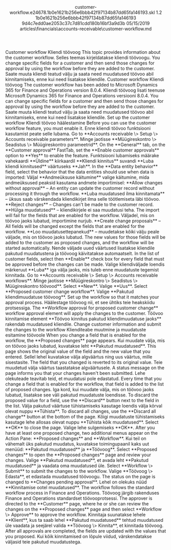 <?xml version="1.0" encoding="UTF-8"?>
<xliff xmlns:logoport="urn:logoport:xliffeditor:xliff-extras:1.0" xmlns:tilt="urn:logoport:xliffeditor:tilt-non-translatables:1.0" xmlns:xsi="http://www.w3.org/2001/XMLSchema-instance" xmlns="urn:oasis:names:tc:xliff:document:1.2" xmlns:xliffext="urn:microsoft:content:schema:xliffextensions" version="1.2" xsi:schemaLocation="urn:oasis:names:tc:xliff:document:1.2 xliff-core-1.2-transitional.xsd">
  <file datatype="xml" source-language="en-US" original="customer-workflow.md" target-language="et-EE">
    <header>
      <tool tool-company="Microsoft" tool-version="1.0-7889195" tool-name="mdxliff" tool-id="mdxliff"/>
      <xliffext:skl_file_name>customer-workflow.e24678.1b0e1621b256e6bbb42f97134b87dd65fa146193.skl</xliffext:skl_file_name>
      <xliffext:version>1.2</xliffext:version>
      <xliffext:ms.openlocfilehash>1b0e1621b256e6bbb42f97134b87dd65fa146193</xliffext:ms.openlocfilehash>
      <xliffext:ms.sourcegitcommit>9d4c7edd0ae2053c37c7d81cdd180b16bf3a9d3b</xliffext:ms.sourcegitcommit>
      <xliffext:ms.lasthandoff>05/15/2019</xliffext:ms.lasthandoff>
      <xliffext:ms.openlocfilepath>articles\financials\accounts-receivable\customer-workflow.md</xliffext:ms.openlocfilepath>
    </header>
    <body>
      <group extype="content" id="content">
        <trans-unit xml:space="preserve" translate="yes" id="101" restype="x-metadata">
          <source>Customer workflow</source>
        <target logoport:matchpercent="101" state="translated" state-qualifier="leveraged-tm">Kliendi töövoog</target></trans-unit>
        <trans-unit xml:space="preserve" translate="yes" id="102" restype="x-metadata">
          <source>This topic provides information about the customer workflow.</source>
        <target logoport:matchpercent="101" state="translated" state-qualifier="leveraged-tm">Selles teemas kirjeldatakse kliendi töövoogu.</target></trans-unit>
        <trans-unit xml:space="preserve" translate="yes" id="103" restype="x-metadata">
          <source>You change specific fields for a customer and then send those changes for approval by using the workflow before they are added to the customer.</source>
        <target logoport:matchpercent="101" state="translated" state-qualifier="leveraged-tm">Saate muuta kliendi teatud välju ja saata need muudatused töövoo abil kinnitamiseks, enne kui need lisatakse kliendile.</target></trans-unit>
        <trans-unit xml:space="preserve" translate="yes" id="104">
          <source>Customer workflow</source>
        <target logoport:matchpercent="101" state="translated" state-qualifier="leveraged-tm">Kliendi töövoog</target></trans-unit>
        <trans-unit xml:space="preserve" translate="yes" id="105">
          <source>The customer workflow has been added to Microsoft Dynamics 365 for Finance and Operations version 8.0.4.</source>
        <target logoport:matchpercent="101" state="translated" state-qualifier="leveraged-tm">Kliendi töövoog lisati teenuse Microsoft Dynamics 365 for Finance and Operations versiooni 8.0.4.</target></trans-unit>
        <trans-unit xml:space="preserve" translate="yes" id="106">
          <source>You can change specific fields for a customer and then send those changes for approval by using the workflow before they are added to the customer.</source>
        <target logoport:matchpercent="101" state="translated" state-qualifier="leveraged-tm">Saate muuta kliendi teatud välju ja saata need muudatused töövoo abil kinnitamiseks, enne kui need lisatakse kliendile.</target></trans-unit>
        <trans-unit xml:space="preserve" translate="yes" id="107">
          <source>Set up the customer workflow</source>
        <target logoport:matchpercent="101" state="translated" state-qualifier="leveraged-tm">Kliendi töövoo häälestamine</target></trans-unit>
        <trans-unit xml:space="preserve" translate="yes" id="108">
          <source>Before you can use the customer workflow feature, you must enable it.</source>
        <target logoport:matchpercent="101" state="translated" state-qualifier="leveraged-tm">Enne kliendi töövoo funktsiooni kasutamist peate selle lubama.</target></trans-unit>
        <trans-unit xml:space="preserve" translate="yes" id="109">
          <source>Go to <bpt id="p1">**</bpt>Accounts receivable <ph id="ph1">\&gt;</ph> Setup <ph id="ph2">\&gt;</ph> Accounts receivable parameters<ept id="p1">**</ept>.</source>
        <target logoport:matchpercent="101" state="translated" state-qualifier="leveraged-tm">Minge jaotisse <bpt id="p1">**</bpt>Müügireskontro <ph id="ph1">\&gt;</ph> Seadistus <ph id="ph2">\&gt;</ph> Müügireskontro parameetrid<ept id="p1">**</ept>.</target></trans-unit>
        <trans-unit xml:space="preserve" translate="yes" id="110">
          <source>On the <bpt id="p1">**</bpt>General<ept id="p1">**</ept> tab, on the <bpt id="p2">**</bpt>Customer approval<ept id="p2">**</ept> FastTab, set the <bpt id="p3">**</bpt>Enable customer approvals<ept id="p3">**</ept> option to <bpt id="p4">**</bpt>Yes<ept id="p4">**</ept> to enable the feature.</source>
        <target logoport:matchpercent="101" state="translated" state-qualifier="leveraged-tm">Funktsiooni lubamiseks määrake vahekaardi <bpt id="p1">**</bpt>Üldine<ept id="p1">**</ept> kiirkaardil <bpt id="p2">**</bpt>Kliendi kinnitus<ept id="p2">**</ept> suvandi <bpt id="p3">**</bpt>Luba kliendi kinnitused<ept id="p3">**</ept> väärtuseks <bpt id="p4">**</bpt>Jah<ept id="p4">**</ept>.</target></trans-unit>
        <trans-unit xml:space="preserve" translate="yes" id="111">
          <source>In the <bpt id="p1">**</bpt>Data entity behavior<ept id="p1">**</ept> field, select the behavior that the data entities should use when data is imported:</source>
        <target logoport:matchpercent="101" state="translated" state-qualifier="leveraged-tm">Väljal <bpt id="p1">**</bpt>Andmeüksuse käitumine<ept id="p1">**</ept> valige käitumine, mida andmeüksused peaksid kasutama andmete importimisel:</target></trans-unit>
        <trans-unit xml:space="preserve" translate="yes" id="112">
          <source><bpt id="p1">**</bpt>Allow changes without approval<ept id="p1">**</ept> – An entity can update the customer record without processing it through the workflow.</source>
        <target logoport:matchpercent="101" state="translated" state-qualifier="leveraged-tm"><bpt id="p1">**</bpt>Luba muudatused ilma kinnitamata<ept id="p1">**</ept> – üksus saab värskendada kliendikirjet ilma selle töötlemiseta läbi töövoo.</target></trans-unit>
        <trans-unit xml:space="preserve" translate="yes" id="113">
          <source><bpt id="p1">**</bpt>Reject changes<ept id="p1">**</ept> – Changes can't be made to the customer record.</source>
        <target logoport:matchpercent="101" state="translated" state-qualifier="leveraged-tm"><bpt id="p1">**</bpt>Hülga muudatused<ept id="p1">**</ept> – kliendikirjele ei saa muudatusi teha.</target></trans-unit>
        <trans-unit xml:space="preserve" translate="yes" id="114">
          <source>The import will fail for the fields that are enabled for the workflow.</source>
        <target logoport:matchpercent="101" state="translated" state-qualifier="leveraged-tm">Väljadel, mis on töövoo jaoks lubatud, importimine nurjub.</target></trans-unit>
        <trans-unit xml:space="preserve" translate="yes" id="115">
          <source><bpt id="p1">**</bpt>Create change proposals<ept id="p1">**</ept> – All fields will be changed except the fields that are enabled for the workflow.</source>
        <target logoport:matchpercent="101" state="translated" state-qualifier="leveraged-tm"><bpt id="p1">**</bpt>Loo muudatusettepanekud<ept id="p1">**</ept> – muudetakse kõiki välju peale väljade, mis on töövoo jaoks lubatud.</target></trans-unit>
        <trans-unit xml:space="preserve" translate="yes" id="116">
          <source>The new values for those fields will be added to the customer as proposed changes, and the workflow will be started automatically.</source>
        <target logoport:matchpercent="101" state="translated" state-qualifier="leveraged-tm">Nende väljade uued väärtused lisatakse kliendile pakutud muudatustena ja töövoog käivitatakse automaatselt.</target></trans-unit>
        <trans-unit xml:space="preserve" translate="yes" id="117">
          <source>In the list of customer fields, select then <bpt id="p1">**</bpt>Enable<ept id="p1">**</ept> check box for every field that must be approved before the changes can be made.</source>
        <target logoport:matchpercent="101" state="translated" state-qualifier="leveraged-tm">Valige kliendiväljade loendis märkeruut <bpt id="p1">**</bpt>Luba<ept id="p1">**</ept> iga välja jaoks, mis tuleb enne muudatuste tegemist kinnitada.</target></trans-unit>
        <trans-unit xml:space="preserve" translate="yes" id="118">
          <source>Go to <bpt id="p1">**</bpt>Accounts receivable <ph id="ph1">\&gt;</ph> Setup <ph id="ph2">\&gt;</ph> Accounts receivable workflows<ept id="p1">**</ept>.</source>
        <target logoport:matchpercent="101" state="translated" state-qualifier="leveraged-tm">Minge jaotisse <bpt id="p1">**</bpt>Müügireskontro <ph id="ph1">\&gt;</ph> Seadistus <ph id="ph2">\&gt;</ph> Müügireskontro töövood<ept id="p1">**</ept>.</target></trans-unit>
        <trans-unit xml:space="preserve" translate="yes" id="119">
          <source>Select <bpt id="p1">**</bpt>New<ept id="p1">**</ept>.</source>
        <target logoport:matchpercent="101" state="translated" state-qualifier="leveraged-tm">Valige <bpt id="p1">**</bpt>Uus<ept id="p1">**</ept>.</target></trans-unit>
        <trans-unit xml:space="preserve" translate="yes" id="120">
          <source>Select <bpt id="p1">**</bpt>Proposed customer change workflow<ept id="p1">**</ept>.</source>
        <target logoport:matchpercent="101" state="translated" state-qualifier="leveraged-tm">Valige <bpt id="p1">**</bpt>Pakutud kliendimuudatuse töövoog<ept id="p1">**</ept>.</target></trans-unit>
        <trans-unit xml:space="preserve" translate="yes" id="121">
          <source>Set up the workflow so that it matches your approval process.</source>
        <target logoport:matchpercent="101" state="translated" state-qualifier="leveraged-tm">Häälestage töövoog nii, et see ühtiks teie heakskiidu protsessiga.</target></trans-unit>
        <trans-unit xml:space="preserve" translate="yes" id="122">
          <source>The <bpt id="p1">**</bpt>Workflow approval for proposed customer change<ept id="p1">**</ept> workflow approval element will apply the changes to the customer.</source>
        <target logoport:matchpercent="101" state="translated" state-qualifier="leveraged-tm">Töövoo kinnitamise element <bpt id="p1">**</bpt>Töövoo kinnitus pakutud kliendimuudatuse jaoks<ept id="p1">**</ept> rakendab muudatused kliendile.</target></trans-unit>
        <trans-unit xml:space="preserve" translate="yes" id="123">
          <source>Change customer information and submit the changes to the workflow</source>
        <target logoport:matchpercent="101" state="translated" state-qualifier="leveraged-tm">Klienditeabe muutmine ja muudatuste esitamine töövoole</target></trans-unit>
        <trans-unit xml:space="preserve" translate="yes" id="124">
          <source>When you change a field that is enabled for the workflow, the <bpt id="p1">**</bpt>Proposed changes<ept id="p1">**</ept> page appears.</source>
        <target logoport:matchpercent="101" state="translated" state-qualifier="leveraged-tm">Kui muudate välja, mis on töövoo jaoks lubatud, kuvatakse leht <bpt id="p1">**</bpt>Pakutud muudatused<ept id="p1">**</ept>.</target></trans-unit>
        <trans-unit xml:space="preserve" translate="yes" id="125">
          <source>This page shows the original value of the field and the new value that you entered.</source>
        <target logoport:matchpercent="101" state="translated" state-qualifier="leveraged-tm">Sellel lehel kuvatakse välja algväärtus ning uus väärtus, mille sisestasite.</target></trans-unit>
        <trans-unit xml:space="preserve" translate="yes" id="126">
          <source>The field that you changed is reverted to its original value.</source>
        <target logoport:matchpercent="101" state="translated" state-qualifier="leveraged-tm">Teie muudetud välja väärtus taastatakse algväärtusele.</target></trans-unit>
        <trans-unit xml:space="preserve" translate="yes" id="127">
          <source>A status message on the page informs you that your changes haven't been submitted.</source>
        <target logoport:matchpercent="101" state="translated" state-qualifier="leveraged-tm">Lehe olekuteade teavitab teid, et muudatusi pole edastatud.</target></trans-unit>
        <trans-unit xml:space="preserve" translate="yes" id="128">
          <source>Every time that you change a field that is enabled for the workflow, that field is added to the list of proposed changes.</source>
        <target logoport:matchpercent="101" state="translated" state-qualifier="leveraged-tm">Iga kord, kui muudate välja, mis on töövoo jaoks lubatud, lisatakse see väli pakutud muudatuste loendisse.</target></trans-unit>
        <trans-unit xml:space="preserve" translate="yes" id="129">
          <source>To discard the proposed value for a field, use the <bpt id="p1">**</bpt>Discard<ept id="p1">**</ept> button next to the field in the list.</source>
        <target logoport:matchpercent="101" state="translated" state-qualifier="leveraged-tm">Välja pakutud väärtuse tühistamiseks kasutage loendis välja kõrval olevat nuppu <bpt id="p1">**</bpt>Tühista<ept id="p1">**</ept>.</target></trans-unit>
        <trans-unit xml:space="preserve" translate="yes" id="130">
          <source>To discard all changes, use the <bpt id="p1">**</bpt>Discard all change<ept id="p1">**</ept> button at the bottom of the page.</source>
        <target logoport:matchpercent="101" state="translated" state-qualifier="leveraged-tm">Kõigi muudatuste tühistamiseks kasutage lehe allosas olevat nuppu <bpt id="p1">**</bpt>Tühista kõik muudatused<ept id="p1">**</ept>.</target></trans-unit>
        <trans-unit xml:space="preserve" translate="yes" id="131">
          <source>Select <bpt id="p1">**</bpt>OK<ept id="p1">**</ept> to close the page.</source>
        <target logoport:matchpercent="101" state="translated" state-qualifier="leveraged-tm">Valige lehe sulgemiseks <bpt id="p1">**</bpt>OK<ept id="p1">**</ept>.</target></trans-unit>
        <trans-unit xml:space="preserve" translate="yes" id="132">
          <source>After you have at least one proposed change, two additional menus appear on the Action Pane: <bpt id="p1">**</bpt>Proposed changes<ept id="p1">**</ept> and <bpt id="p2">**</bpt>Workflow<ept id="p2">**</ept>.</source>
        <target logoport:matchpercent="101" state="translated" state-qualifier="leveraged-tm">Kui teil on vähemalt üks pakutud muudatus, kuvatakse toimingupaanil kaks uut menüüd: <bpt id="p1">**</bpt>Pakutud muudatused<ept id="p1">**</ept> ja <bpt id="p2">**</bpt>Töövoog<ept id="p2">**</ept>.</target></trans-unit>
        <trans-unit xml:space="preserve" translate="yes" id="133">
          <source>Select <bpt id="p1">**</bpt>Proposed changes<ept id="p1">**</ept> to open the <bpt id="p2">**</bpt>Proposed changes<ept id="p2">**</ept> page and review your changes.</source>
        <target logoport:matchpercent="101" state="translated" state-qualifier="leveraged-tm">Valige <bpt id="p1">**</bpt>Pakutud muudatused<ept id="p1">**</ept>, et avada leht <bpt id="p2">**</bpt>Pakutud muudatused<ept id="p2">**</ept> ja vaadata oma muudatused üle.</target></trans-unit>
        <trans-unit xml:space="preserve" translate="yes" id="134">
          <source>Select <bpt id="p1">**</bpt>Workflow <ph id="ph1">\&gt;</ph> Submit<ept id="p1">**</ept> to submit the changes to the workflow.</source>
        <target logoport:matchpercent="101" state="translated" state-qualifier="leveraged-tm">Valige <bpt id="p1">**</bpt>Töövoog <ph id="ph1">\&gt;</ph> Edasta<ept id="p1">**</ept>, et edastada muudatused töövoogu.</target></trans-unit>
        <trans-unit xml:space="preserve" translate="yes" id="135">
          <source>The status on the page is changed to <bpt id="p1">**</bpt>Changes pending approval<ept id="p1">**</ept>.</source>
        <target logoport:matchpercent="101" state="translated" state-qualifier="leveraged-tm">Lehel on olekuks nüüd <bpt id="p1">**</bpt>Kinnitamise ootel muudatused<ept id="p1">**</ept>.</target></trans-unit>
        <trans-unit xml:space="preserve" translate="yes" id="136">
          <source>The workflow follows the standard workflow process in Finance and Operations.</source>
        <target logoport:matchpercent="101" state="translated" state-qualifier="leveraged-tm">Töövoog järgib rakenduses Finance and Operations standardset töövooprotsessi.</target></trans-unit>
        <trans-unit xml:space="preserve" translate="yes" id="137">
          <source>The approver is directed to the <bpt id="p1">**</bpt>Customer<ept id="p1">**</ept> page, where he or she can review the changes on the <bpt id="p2">**</bpt>Proposed changes<ept id="p2">**</ept> page and then select <bpt id="p3">**</bpt>Workflow <ph id="ph1">\&gt;</ph> Approve<ept id="p3">**</ept> to approve the workflow.</source>
        <target logoport:matchpercent="101" state="translated" state-qualifier="leveraged-tm">Kinnitaja suunatakse lehele <bpt id="p1">**</bpt>Klient<ept id="p1">**</ept>, kus ta saab lehel <bpt id="p2">**</bpt>Pakutud muudatused<ept id="p2">**</ept> tehtud muudatused üle vaadata ja seejärel valida <bpt id="p3">**</bpt>Töövoog <ph id="ph1">\&gt;</ph> Kinnita<ept id="p3">**</ept>, et kinnitada töövoog.</target></trans-unit>
        <trans-unit xml:space="preserve" translate="yes" id="138">
          <source>After all approvals are completed, the fields are updated with the values that you proposed.</source>
        <target logoport:matchpercent="101" state="translated" state-qualifier="leveraged-tm">Kui kõik kinnitamised on lõpule viidud, värskendatakse väljasid teie pakutud muudatustega.</target></trans-unit>
      </group>
    </body>
  </file>
</xliff>